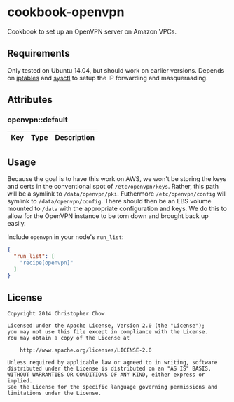 # cookbook-openvpn

Cookbook to set up an OpenVPN server on Amazon VPCs.

## Requirements

Only tested on Ubuntu 14.04, but should work on earlier versions. Depends on
[iptables](https://github.com/opscode-cookbooks/iptables) and
[sysctl](https://github.com/onehealth-cookbooks/sysctl) to setup the IP
forwarding and masqueraading.

## Attributes

### openvpn::default

Key                    | Type   | Description
:----------------------|--------|----------------------------------------------------------

## Usage

Because the goal is to have this work on AWS, we won't be storing the keys and certs in the conventional spot of `/etc/openvpn/keys`. Rather, this path will be
a symlink to `/data/openvpn/pki`. Futhermore `/etc/openvpn/config` will symlink to `/data/openvpn/config`. There should then be an EBS volume mounted to `/data`
with the appropriate configuration and keys. We do this to allow for the OpenVPN instance to be torn down and brought back up easily.

Include `openvpn` in your node's `run_list`:

```json
{
  "run_list": [
    "recipe[openvpn]"
  ]
}
```

## License

    Copyright 2014 Christopher Chow

    Licensed under the Apache License, Version 2.0 (the "License");
    you may not use this file except in compliance with the License.
    You may obtain a copy of the License at

        http://www.apache.org/licenses/LICENSE-2.0

    Unless required by applicable law or agreed to in writing, software
    distributed under the License is distributed on an "AS IS" BASIS,
    WITHOUT WARRANTIES OR CONDITIONS OF ANY KIND, either express or implied.
    See the License for the specific language governing permissions and
    limitations under the License.
